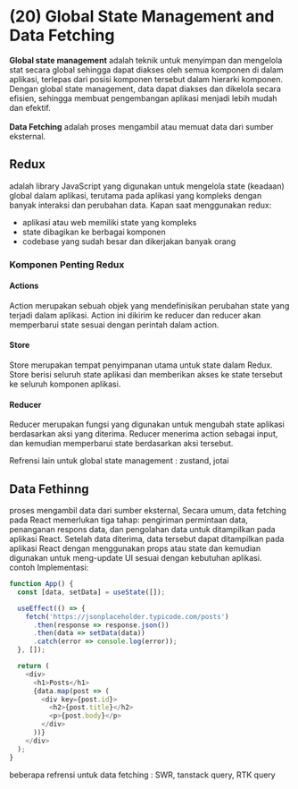 # (20) Global State Management and Data Fetching #
**Global state management** adalah teknik untuk menyimpan dan mengelola stat secara global sehingga dapat diakses oleh semua komponen di dalam aplikasi, terlepas dari posisi komponen tersebut dalam hierarki komponen. Dengan global state management, data dapat diakses dan dikelola secara efisien, sehingga membuat pengembangan aplikasi menjadi lebih mudah dan efektif. <br> <br>
**Data Fetching** adalah proses mengambil atau memuat data dari sumber eksternal.
 
 ## Redux ##
 adalah library JavaScript yang digunakan untuk mengelola state (keadaan) global dalam aplikasi, terutama pada aplikasi yang kompleks dengan banyak interaksi dan perubahan data. Kapan saat menggunakan redux:
- aplikasi atau web memiliki state yang kompleks
- state dibagikan ke berbagai komponen
- codebase yang sudah besar dan dikerjakan banyak orang

### Komponen Penting Redux ###
#### Actions ####
Action merupakan sebuah objek yang mendefinisikan perubahan state yang terjadi dalam aplikasi. Action ini dikirim ke reducer dan reducer akan memperbarui state sesuai dengan perintah dalam action.
#### Store ####
 Store merupakan tempat penyimpanan utama untuk state dalam Redux. Store berisi seluruh state aplikasi dan memberikan akses ke state tersebut ke seluruh komponen aplikasi.
#### Reducer ####
Reducer merupakan fungsi yang digunakan untuk mengubah state aplikasi berdasarkan aksi yang diterima. Reducer menerima action sebagai input, dan kemudian memperbarui state berdasarkan aksi tersebut.

Refrensi lain untuk global state management : zustand, jotai

## Data Fethinng ##
 proses mengambil data dari sumber eksternal, Secara umum, data fetching pada React memerlukan tiga tahap: pengiriman permintaan data, penanganan respons data, dan pengolahan data untuk ditampilkan pada aplikasi React. Setelah data diterima, data tersebut dapat ditampilkan pada aplikasi React dengan menggunakan props atau state dan kemudian digunakan untuk meng-update UI sesuai dengan kebutuhan aplikasi. <br>
 contoh Implementasi: <br>
```javascript 
function App() {
  const [data, setData] = useState([]);

  useEffect(() => {
    fetch('https://jsonplaceholder.typicode.com/posts')
      .then(response => response.json())
      .then(data => setData(data))
      .catch(error => console.log(error));
  }, []);

  return (
    <div>
      <h1>Posts</h1>
      {data.map(post => (
        <div key={post.id}>
          <h2>{post.title}</h2>
          <p>{post.body}</p>
        </div>
      ))}
    </div>
  );
}
```

beberapa refrensi untuk data fetching : SWR, tanstack query, RTK query
